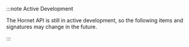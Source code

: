 :::note Active Development

The Hornet API is still in active development, so the following items and signatures may change in
the future.

:::